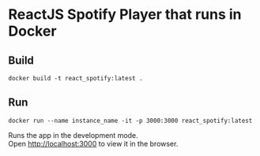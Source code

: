 # ReactJS Spotify Player that runs in Docker

## Build

`docker build -t react_spotify:latest .`

## Run

`docker run --name instance_name -it -p 3000:3000 react_spotify:latest`

Runs the app in the development mode.\
Open [http://localhost:3000](http://localhost:3000) to view it in the browser.

